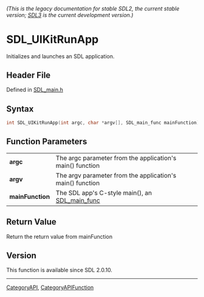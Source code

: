###### (This is the legacy documentation for stable SDL2, the current stable version; [SDL3](https://wiki.libsdl.org/SDL3/) is the current development version.)
# SDL_UIKitRunApp

Initializes and launches an SDL application.

## Header File

Defined in [SDL_main.h](https://github.com/libsdl-org/SDL/blob/SDL2/include/SDL_main.h)

## Syntax

```c
int SDL_UIKitRunApp(int argc, char *argv[], SDL_main_func mainFunction);

```

## Function Parameters

|                      |                                                                 |
| -------------------- | --------------------------------------------------------------- |
| **argc**             | The argc parameter from the application's main() function       |
| **argv**             | The argv parameter from the application's main() function       |
| **mainFunction**     | The SDL app's C-style main(), an [SDL_main_func](SDL_main_func) |

## Return Value

Return the return value from mainFunction

## Version

This function is available since SDL 2.0.10.

----
[CategoryAPI](CategoryAPI), [CategoryAPIFunction](CategoryAPIFunction)


